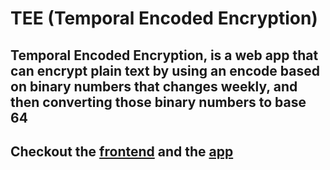 # TEE (Temporal Encoded Encryption)

## Temporal Encoded Encryption, is a web app that can encrypt plain text by using an encode based on binary numbers that changes weekly, and then converting those binary numbers to base 64

## Checkout the [frontend](https://github.com/Francesco99975/TEE_Client) and the [app](https://tee.francescobarranca.dev)
